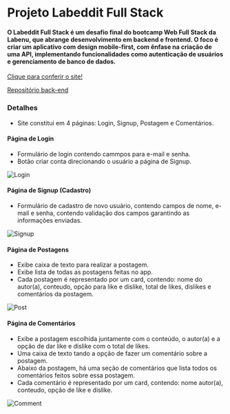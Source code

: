 # Projeto Labeddit Full Stack

#### O Labeddit Full Stack é um desafio final do bootcamp Web Full Stack da Labenu, que abrange desenvolvimento em backend e frontend. O foco é criar um aplicativo com design mobile-first, com ênfase na criação de uma API, implementando funcionalidades como autenticação de usuários e gerenciamento de banco de dados.

[Clique para conferir o site!](...)

[Repositório back-end](https://github.com/Regiane-Martins/Labeddit-back)

### Detalhes
- Site constitui em 4 páginas: Login, Signup, Postagem e Comentários.

#### Página de Login
- Formulário de login contendo cammpos para e-mail e senha.
- Botão criar conta direcionando o usuário a página de Signup.

![Login](.github/prints/login.png)

#### Página de Signup (Cadastro)
- Formulário de cadastro de novo usuário, contendo campos de nome, e-mail e senha, contendo validação dos campos garantindo as informações enviadas.

![Signup](.github/prints/signup.png)

#### Página de Postagens

- Exibe caixa de texto para realizar a postagem.
- Exibe lista de todas as postagens feitas no app.
- Cada postagem é representado por um card, contendo: nome do autor(a), conteudo, opção para like e dislike, total de likes, dislikes e comentários da postagem.

![Post](.github/prints/post.png)

#### Página de Comentários
- Exibe a postagem escolhida juntamente com o conteúdo, o autor(a) e a opção de dar like e dislike com o total de likes.
- Uma caixa de texto tando a opção de fazer um comentário sobre a postagem.
- Abaixo da postagem, há uma seção de comentários que lista todos os comentários feitos sobre essa postagem.
- Cada comentário é representado por um card, contendo: nome autor(a), conteudo, opção de like e dislike.

![Comment](.github/prints/comment.png)